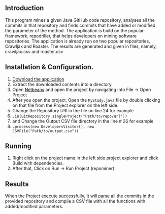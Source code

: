 ## Introduction
This program mines a given Java GitHub code repository, analyses all the commits in that repository and finds commits that have added or modified the parameter of the method. The application is build on the popular framework, repodriller, that helps developers on mining software repositories. The application is already run on two popular repositories, Crawljax and Roaster. The results are generated and given in files, namely, crawljax.csv and roaster.csv

## Installation & Configuration.
1. [Download the application](https://github.com/salmansherin29/Task-1/archive/master.zip)
2. Extract the downloaded contents into a directory.
3. Open [Netbeans](https://netbeans.org/) and open the project by navigating into File -> Open Project
4. After you open the project, Open the `MyStudy.java` file by double clicking on that file from the Project explorer on the left side.
5. Change the Repository URl in the file on line 24 for example
6. `.in(GitRepository.singleProject("Path/to/repo/url"))`
7. and Change the Output CSV file directory in the line # 26 for example
8. `.process(new DevelopersVisitor(), new CSVFile("Path/to/output.csv"))`

## Running 
1. Right click on the project name in the left side project explorer and click Build with dependencies.
2. After that, Click on Run -> Run Project (repominer).

## Results
When the Project execute successfully, It will parse all the commits in the provided repository and compile a CSV file with all the functions with added/modified parameters.
 
